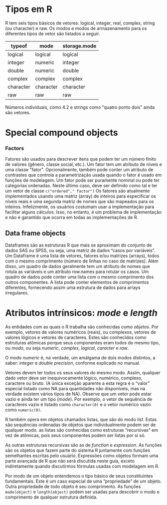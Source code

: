 # Tipos em R

R tem seis tipos básicos de vetores: logical, integer, real, complex, string (ou character) e raw. Os modos e modos de armazenamento para os diferentes tipos de vetor são listados a seguir.

| typeof    | mode      | storage.mode |
| --------- | --------- | ------------ |
| logical   | logical   | logical      |
| integer   | numeric   | integer      |
| double    | numeric   | double       |
| complex   | complex   | complex      |
| character | character | character    |
| raw       | raw       | raw          |

Números individuais, como 4.2 e strings como "quatro ponto dois" ainda são vetores.

# Special compound objects

### Factors

Fatores são usados para descrever itens que podem ter um número finito de valores (gênero, classe social, etc.). Um fator tem um atributo de níveis e uma classe "fator". Opcionalmente, também pode conter um atributo de contrastes que controla a parametrização usada quando o fator é usado em funções de modelagem. Um fator pode ser puramente nominal ou pode ter categorias ordenadas. Neste último caso, deve ser definido como tal e ter um vetor de classe `c("ordered"," factor")` Os fatores são atualmente implementados usando uma matriz (array) de inteiros para especificar os níveis reais e uma segunda matriz de nomes que são mapeados para os inteiros. Infelizmente, os usuários costumam usar a implementação para facilitar alguns cálculos. Isso, no entanto, é um problema de implementação e não é garantido que ocorra em todas as implementações de R.

## Data frame objects

Dataframes são as estruturas R que mais se aproximam do conjunto de dados SAS ou SPSS, ou seja, uma matriz de dados “casos por variáveis”. Um Dataframe é uma lista de vetores, fatores e/ou matrizes (arrays), todos com o mesmo comprimento (número de linhas no caso de matrizes). Além disso, um quadro de dados geralmente tem um atributo de nomes que rotula as variáveis e um atributo row.names para rotular os casos. Um quadro de dados pode conter uma lista com o mesmo comprimento dos outros componentes. A lista pode conter elementos de comprimentos diferentes, fornecendo assim uma estrutura de dados para arrays irregulares.

# Atributos intrínsicos: *mode* e *length*

As entidades com as quais o R trabalha são conhecidas como _objetos_. Por exemplo, vetores de valores numéricos (reais), ou complexos, vetores de valores lógicos e vetores de caracteres. Estes são conhecidos como estruturas atômicas porque seus componentes eram todos do mesmo tipo, ou _modo_, ou seja _numeric_, _complex_, _logical_, _caracter_ e _raw_.

O modo _numeric_ é, na verdade, um amálgama de dois modos distintos, a saber: _integer_ e _double precision_, conforme explicado no manual.

Vetores devem ter todos os seus valores do mesmo modo. Assim, qualquer dado vetor deve ser inequivocamente lógico, numérico, complexo, caractere ou bruto. (A única exceção aparente a esta regra é o “valor” especial listado como NA para quantidades não disponíveis, mas na verdade existem vários tipos de NA). Observe que um vetor pode estar vazio e ainda ter um tipo (_mode_). Por exemplo, o vetor de sequência de caracteres vazio é listado como `character(0)` e o vetor numérico vazio como `numeric(0)`.

R também opera em objetos chamados listas, que são do modo _list_. Estas são sequências ordenadas de objetos que individualmente podem ser de qualquer modo. as listas são conhecidas como estruturas “recursivas” em vez de atômicas, pois seus componentes podem ser listas por si só.

As outras estruturas recursivas são as de _function_ e _expression_. As funções são os objetos que fazem parte do sistema R juntamente com funções semelhantes escritas pelo usuário. Expressões como objetos formam uma parte avançada de R que não será discutida neste guia, exceto indiretamente quando discutirmos fórmulas usadas com modelagem em R.

Por modo de um objeto entendemos o tipo básico de seus constituintes fundamentais. Este é um caso especial de uma “propriedade” de um objeto. Outra propriedade de todo objeto é seu comprimento. As funções `mode(object)` e `length(object)` podem ser usadas para descobrir o modo e comprimento de qualquer estrutura definida.
